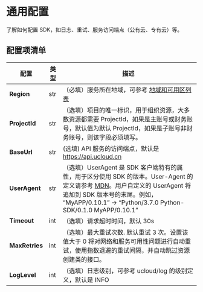 

# 通用配置

了解如何配置 SDK，如日志、重试、服务访问端点（公有云、专有云）等。

## 配置项清单

| 配置            | 类型 | 描述                                                         |
| --------------- | ---- | ------------------------------------------------------------ |
| **Region**      | str  | （必填）服务所在地域，可参考 [地域和可用区列表](https://docs.ucloud.cn/api/summary/regionlist) |
| **ProjectId**   | str  | （选填）项目的唯一标识，用于组织资源，大多数资源都需要 ProjectId，如果是主账号或财务账号，默认值为默认 ProjectId，如果是子账号非财务账号，则该字段必须填写。 |
| **BaseUrl**     | str  |  (选填) API 服务的访问端点，默认是 https://api.ucloud.cn |
| **UserAgent**   | str  | （选填）UserAgent 是 SDK 客户端特有的属性，用于区分使用 SDK 的版本。User-Agent 的定义请参考 [MDN](https://developer.mozilla.org/en-US/docs/Web/HTTP/Headers/User-Agent)。用户自定义的 UserAgent 将追加到 SDK 版本号的末尾。例如， “MyAPP/0.10.1” -> “Python/3.7.0 Python-SDK/0.1.0 MyAPP/0.10.1” |
| **Timeout**     | int  | （选填）请求超时时间，默认 30s                               |
| **MaxRetries**  | int  | （选填）最大重试次数. 默认重试 3 次。设置该值大于 0 将对网络和服务可用性问题进行自动重试，使用指数退避的重试间隔，并自动跳过资源创建类的接口。 |
| **LogLevel**    | int  | （选填）日志级别，可参考 ucloud/log 的级别定义，默认是 INFO                    |
